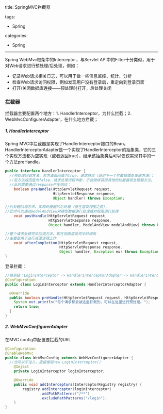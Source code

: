 title: SpringMVC拦截器

tags:
  - Spring

categories:
  - Spring

---
Spring WebMvc框架中的Interceptor，与Servlet API中的Filter十分类似，用于对Web请求进行预处理/后处理，例如：
- 记录Web请求相关日志，可以用于做一些信息监控、统计、分析
- 检查Web请求访问权限，例如发现用户没有登录后，重定向到登录页面
- 打开/关闭数据库连接——预处理时打开，后处理关闭
<!--more-->

### 拦截器
拦截器主要配置两个地方：1. HandlerInterceptor，为什么拦截；2. WebMvcConfigurerAdapter，在什么地方拦截；

##### 1. HandlerInterceptor
Spring MVC中拦截器是实现了HandlerInterceptor接口的Bean。HandlerInterceptorAdapter是一个实现了HandlerInterceptor的抽象类，它的三个实现方法都为空实现（或者返回true），继承该抽象类后可以仅仅实现其中的一个方法preHandle。

```java
public interface HandlerInterceptor {
  //预处理回调方法，若方法返回值为true，请求继续（调用下一个拦截器或处理器方法）；
  //若方法返回值为false，请求处理流程中断，不会继续调用其他的拦截器或处理器方法，
  //此时需要通过response产生响应；
    boolean preHandle(HttpServletRequest request,
                      HttpServletResponse response,
                      Object handler) throws Exception;

//后处理回调方法，实现处理器的后处理（但在渲染视图之前），
//此时可以通过modelAndView对模型数据进行处理或对视图进行处理
    void postHandle(HttpServletRequest request,
                    HttpServletResponse response,
                    Object handler, ModelAndView modelAndView) throws Exception;

//整个请求处理完毕回调方法，即在视图渲染完毕时调用
//主要是用于进行资源清理工作
    void afterCompletion(HttpServletRequest request,
                         HttpServletResponse response,
                         Object handler, Exception ex) throws Exception;
}
```
登录拦截：
```java
//继承链：LoginInterceptor -> HandlerInterceptorAdapter -> HandlerInterceptor
@Configuration
public class LoginInterceptor extends HandlerInterceptorAdapter {

  @Override
  public boolean preHandle(HttpServletRequest request, HttpServletResponse response, Object handler) throws Exception {
    System.out.println("每个请求都会被这里拦截到，可以在这里进行预处理。");
    return true;
  }
}
```
##### 2. WebMvcConfigurerAdapter
在MVC config中配置要拦截的URL
```java
@Configuration
@EnableWebMvc
public class WebMvcConfig extends WebMvcConfigurerAdapter {
  //也可以不注入，直接使用new LoginInterceptor()
    @Inject
    private LoginInterceptor loginInterceptor;

    @Override
    public void addInterceptors(InterceptorRegistry registry) {
        registry.addInterceptor(loginInterceptor)
                .addPathPatterns("/**")
                .excludePathPatterns("/login");
    }
}
```
